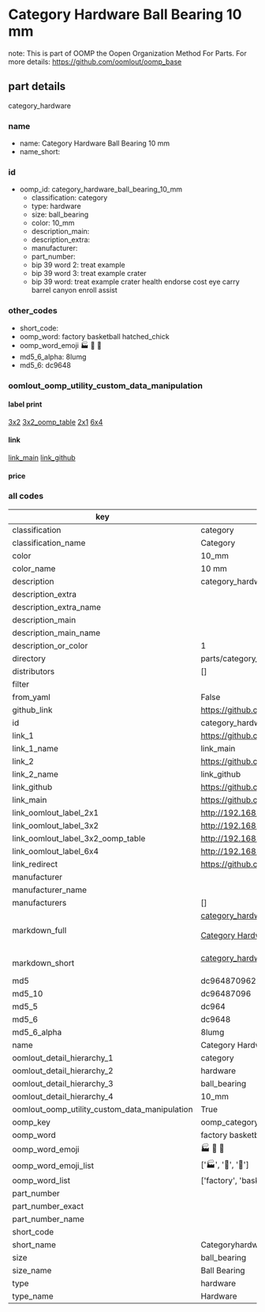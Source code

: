 # Category Hardware Ball Bearing 10 mm  

note: This is part of OOMP the Oopen Organization Method For Parts. For more details: https://github.com/oomlout/oomp_base

##  part details
  



category_hardware



### name
* name: Category Hardware Ball Bearing 10 mm
* name_short: 
### id
* oomp_id: category_hardware_ball_bearing_10_mm
  * classification: category
  * type: hardware
  * size: ball_bearing
  * color: 10_mm
  * description_main: 
  * description_extra: 
  * manufacturer: 
  * part_number: 
  * bip 39 word 2: treat example
  * bip 39 word 3: treat example crater
  * bip 39 word: treat example crater health endorse cost eye carry barrel canyon enroll assist

### other_codes
* short_code: 
* oomp_word: factory basketball hatched_chick
* oomp_word_emoji :factory: :basketball: :hatched_chick:
* md5_6_alpha: 8lumg
* md5_6: dc9648






### oomlout_oomp_utility_custom_data_manipulation
#### label print
[3x2](http://192.168.1.245:1112/?label=oomp%208lumg)
[3x2_oomp_table](http://192.168.1.108:1112/?label=oomp%208lumg)
[2x1](http://192.168.1.242:1112/?label=oomp%208lumg)
[6x4](http://192.168.1.55:1112/?label=oomp%208lumg)    

#### link

[link_main](https://github.com/oomlout/oomlout_oomp_version_1_messy/tree/main/parts/category_hardware_ball_bearing_10_mm) [link_github](https://github.com/oomlout/oomlout_oomp_version_1_messy/tree/main/parts/category_hardware_ball_bearing_10_mm)                             

#### price







### all codes 
| key | value |  
| --- | --- |  
| classification | category |  
| classification_name | Category |  
| color | 10_mm |  
| color_name | 10 mm |  
| description | category_hardware |  
| description_extra |  |  
| description_extra_name |  |  
| description_main |  |  
| description_main_name |  |  
| description_or_color | 1  |  
| directory | parts/category_hardware_ball_bearing_10_mm |  
| distributors | [] |  
| filter |  |  
| from_yaml | False |  
| github_link | https://github.com/oomlout/oomlout_oomp_part_src/tree/main/parts/category_hardware_ball_bearing_10_mm |  
| id | category_hardware_ball_bearing_10_mm |  
| link_1 | https://github.com/oomlout/oomlout_oomp_version_1_messy/tree/main/parts/category_hardware_ball_bearing_10_mm |  
| link_1_name | link_main |  
| link_2 | https://github.com/oomlout/oomlout_oomp_version_1_messy/tree/main/parts/category_hardware_ball_bearing_10_mm |  
| link_2_name | link_github |  
| link_github | https://github.com/oomlout/oomlout_oomp_version_1_messy/tree/main/parts/category_hardware_ball_bearing_10_mm |  
| link_main | https://github.com/oomlout/oomlout_oomp_version_1_messy/tree/main/parts/category_hardware_ball_bearing_10_mm |  
| link_oomlout_label_2x1 | http://192.168.1.242:1112/?label=oomp%208lumg |  
| link_oomlout_label_3x2 | http://192.168.1.245:1112/?label=oomp%208lumg |  
| link_oomlout_label_3x2_oomp_table | http://192.168.1.108:1112/?label=oomp%208lumg |  
| link_oomlout_label_6x4 | http://192.168.1.55:1112/?label=oomp%208lumg |  
| link_redirect | https://github.com/oomlout/oomlout_oomp_version_1_messy/tree/main/parts/category_hardware_ball_bearing_10_mm |  
| manufacturer |  |  
| manufacturer_name |  |  
| manufacturers | [] |  
| markdown_full | [category_hardware_ball_bearing_10_mm](none)<br>[](none)<br>[Category Hardware Ball Bearing 10 Mm](none)<br><br> |  
| markdown_short | [category_hardware_ball_bearing_10_mm](none)<br><br> |  
| md5 | dc9648709622ea24c2a4e6a265139f3e |  
| md5_10 | dc96487096 |  
| md5_5 | dc964 |  
| md5_6 | dc9648 |  
| md5_6_alpha | 8lumg |  
| name | Category Hardware Ball Bearing 10 mm |  
| oomlout_detail_hierarchy_1 | category |  
| oomlout_detail_hierarchy_2 | hardware |  
| oomlout_detail_hierarchy_3 | ball_bearing |  
| oomlout_detail_hierarchy_4 | 10_mm |  
| oomlout_oomp_utility_custom_data_manipulation | True |  
| oomp_key | oomp_category_hardware_ball_bearing_10_mm |  
| oomp_word | factory basketball hatched_chick |  
| oomp_word_emoji | :factory: :basketball: :hatched_chick: |  
| oomp_word_emoji_list | [':factory:', ':basketball:', ':hatched_chick:'] |  
| oomp_word_list | ['factory', 'basketball', 'hatched_chick'] |  
| part_number |  |  
| part_number_exact |  |  
| part_number_name |  |  
| short_code |  |  
| short_name | Categoryhardware |  
| size | ball_bearing |  
| size_name | Ball Bearing |  
| type | hardware |  
| type_name | Hardware |  
